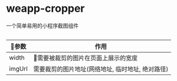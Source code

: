 # weapp-cropper
一个简单易用的小程序截图组件
## 


参数 | 作用
---|---
width | 需要被裁剪的图片在页面上展示的宽度
imgUrl | 需要裁剪的图片地址(网络地址, 临时地址, 绝对路径)
